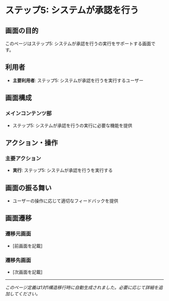 # ステップ5: システムが承認を行う

## 画面の目的
このページはステップ5: システムが承認を行うの実行をサポートする画面です。

## 利用者
- **主要利用者**: ステップ5: システムが承認を行うを実行するユーザー

## 画面構成

### メインコンテンツ部
- ステップ5: システムが承認を行うの実行に必要な機能を提供

## アクション・操作

### 主要アクション
- **実行**: ステップ5: システムが承認を行うを実行する

## 画面の振る舞い
- ユーザーの操作に応じて適切なフィードバックを提供

## 画面遷移

### 遷移元画面
- [前画面を記載]

### 遷移先画面
- [次画面を記載]

---
*このページ定義は1対1構造移行時に自動生成されました。必要に応じて詳細を追加してください。*
